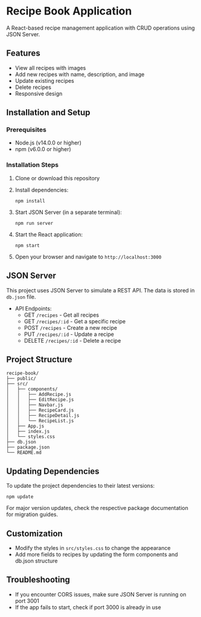 # Recipe Book Application

A React-based recipe management application with CRUD operations using JSON Server.

## Features

- View all recipes with images
- Add new recipes with name, description, and image
- Update existing recipes
- Delete recipes
- Responsive design

## Installation and Setup

### Prerequisites

- Node.js (v14.0.0 or higher)
- npm (v6.0.0 or higher)

### Installation Steps

1. Clone or download this repository

2. Install dependencies:
   ```
   npm install
   ```

3. Start JSON Server (in a separate terminal):
   ```
   npm run server
   ```

4. Start the React application:
   ```
   npm start
   ```

5. Open your browser and navigate to `http://localhost:3000`

## JSON Server

This project uses JSON Server to simulate a REST API. The data is stored in `db.json` file.

- API Endpoints:
  - GET `/recipes` - Get all recipes
  - GET `/recipes/:id` - Get a specific recipe
  - POST `/recipes` - Create a new recipe
  - PUT `/recipes/:id` - Update a recipe
  - DELETE `/recipes/:id` - Delete a recipe

## Project Structure

```
recipe-book/
├── public/
├── src/
│   ├── components/
│   │   ├── AddRecipe.js
│   │   ├── EditRecipe.js
│   │   ├── Navbar.js
│   │   ├── RecipeCard.js
│   │   ├── RecipeDetail.js
│   │   └── RecipeList.js
│   ├── App.js
│   ├── index.js
│   └── styles.css
├── db.json
├── package.json
└── README.md
```

## Updating Dependencies

To update the project dependencies to their latest versions:

```
npm update
```

For major version updates, check the respective package documentation for migration guides.

## Customization

- Modify the styles in `src/styles.css` to change the appearance
- Add more fields to recipes by updating the form components and db.json structure

## Troubleshooting

- If you encounter CORS issues, make sure JSON Server is running on port 3001
- If the app fails to start, check if port 3000 is already in use